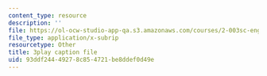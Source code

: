 ```yaml
---
content_type: resource
description: ''
file: https://ol-ocw-studio-app-qa.s3.amazonaws.com/courses/2-003sc-engineering-dynamics-fall-2011/93ddf24449278c854721be8ddef0d49e_fK9AGvLf3yw.srt
file_type: application/x-subrip
resourcetype: Other
title: 3play caption file
uid: 93ddf244-4927-8c85-4721-be8ddef0d49e
---
```

